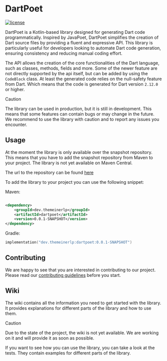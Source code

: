# DartPoet

[![license](https://img.shields.io/github/license/theEvilReaper/DartPoet?style=for-the-badge&color=b2234c)](../LICENSE)

DartPoet is a Kotlin-based library designed for generating Dart code programmatically. Inspired by JavaPoet, DartPoet
simplifies the creation of Dart source files by providing a fluent and expressive API. This library is particularly
useful for developers looking to automate Dart code generation, ensuring consistency and reducing manual coding effort.

The API allows the creation of the core functionalities of the Dart language, such as classes, methods, fields and more.
Some of the newer feature are not directly supported by the api itself, but can be added by using the `CodeBlock` class.
At least the generated code relies on the null-safety feature from Dart. Which means that the code is generated for Dart
version `2.12.0` or higher.

> [!CAUTION]
>
> The library can be used in production, but it is still in development.
> This means that some features can contain bugs or may change in the future.
> We recommend to use the library with caution and to report any issues you encounter.

## Usage

At the moment the library is only available over the snapshot repository. This means that you have to add the snapshot
repository from Maven to your project. The library is not yet available on Maven Central.

The url to the repository can be found [here](https://s01.oss.sonatype.org/content/repositories/snapshots/)

To add the library to your project you can use the following snippet:

Maven:

```xml

<dependency>
    <groupId>dev.themeinerlp</groupId>
    <artifactId>dartpoet</artifactId>
    <version>0.0.1-SNAPSHOT</version>
</dependency>
```

Gradle:

```kotlin
implementation("dev.themeinerlp:dartpoet:0.0.1-SNAPSHOT")
```

## Contributing

We are happy to see that you are interested in contributing to our project. Please read
our [contributing guidelines](CONTRIBUTING.md) before you start.

## Wiki

The wiki contains all the information you need to get started with the library.
It provides explanations for different parts of the library and how to use them.

> [!CAUTION]
>
> Due to the state of the project, the wiki is not yet available. We are working on it and will provide it as soon as
> possible.
> 
> If you want to see how you can use the library, you can take a look at the tests.
> They contain examples for different parts of the library.